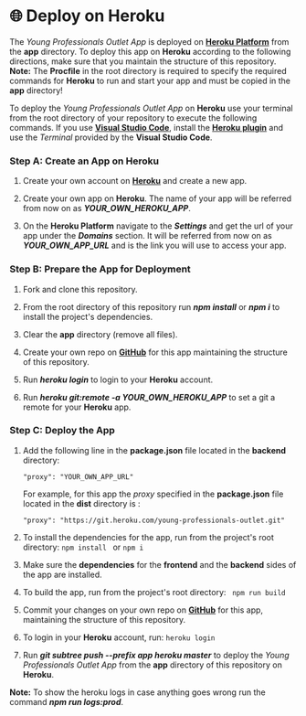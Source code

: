 # :globe_with_meridians: Deploy on Heroku

The *Young Professionals Outlet App* is deployed on [**Heroku Platform**](https://www.heroku.com/platform) from the **app** directory. To deploy this app on **Heroku** according to the following directions, make sure that you maintain the structure of this repository.<br/>
**Note:** The **Procfile** in the root directory is required to specify the required commands for **Heroku**  to run and start your app and must be copied in the **app** directory!

To deploy the *Young Professionals Outlet App* on **Heroku** use your terminal from the root directory of your repository to execute the following commands. If you use [**Visual Studio Code**](https://code.visualstudio.com/), install the [**Heroku plugin**](https://marketplace.visualstudio.com/items?itemName=ivangabriele.vscode-heroku) and use the *Terminal* provided by the **Visual Studio Code**.


### Step A: Create an App on Heroku

1. Create your own account on [**Heroku**](https://www.heroku.com/platform) and create a new app.

2. Create your own app on **Heroku**. The name of your app will be referred from now on as ***YOUR_OWN_HEROKU_APP***.

3. On the **Heroku Platform** navigate to the ***Settings*** and get the url of your app under the ***Domains*** section. It will be referred from now on as ***YOUR_OWN_APP_URL*** and is the link you will use to access your app.


### Step B: Prepare the App for Deployment

1. Fork and clone this repository.

2. From the root directory of this repository run ***npm install*** or ***npm i*** to install the project's dependencies.

3. Clear the **app** directory (remove all files). 

4. Create your own repo on [**GitHub**](https://github.com/) for this app maintaining the structure of this repository.

5. Run ***heroku login*** to login to your **Heroku** account.

6. Run ***heroku git:remote -a YOUR_OWN_HEROKU_APP*** to set a git a remote for your **Heroku** app.


### Step C: Deploy the App

1. Add the following line in the **package.json** file located in the **backend** directory:
   ```
   "proxy": "YOUR_OWN_APP_URL"
   ```
   For example, for this app the *proxy* specified in the **package.json** file located in the **dist** directory is :
   ```    
   "proxy": "https://git.heroku.com/young-professionals-outlet.git"
   ```

2. To install the dependencies for the app, run from the project's root directory: ``` npm install  ``` or  ``` npm i  ```

3. Make sure the **dependencies** for the **frontend** and the **backend** sides of the app are installed.


5. To build the app, run from the project's root directory: ```  npm run build ```

6. Commit your changes on your own repo on [**GitHub**](https://github.com/) for this app, maintaining the structure of this repository.

7. To login in your **Heroku** account, run: ``` heroku login  ```

8. Run ***git subtree push --prefix app heroku master*** to deploy the *Young Professionals Outlet App* from the **app** directory of this repository on **Heroku**.

**Note:** To show the heroku logs in case anything goes wrong run the command ***npm run logs:prod***.
